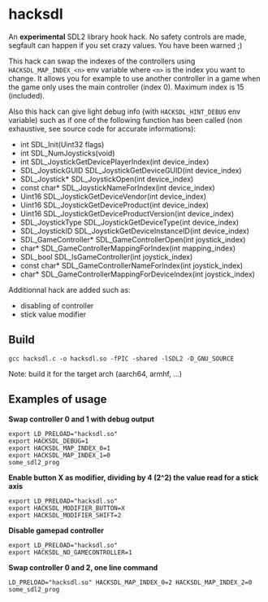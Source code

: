 # hacksdl

An **experimental** SDL2 library hook hack. No safety controls are made, segfault can happen if you set crazy values. You have been warned ;)

This hack can swap the indexes of the controllers using `HACKSDL_MAP_INDEX_<n>` env variable where `<n>` is the index you want to change. It allows you for example to use another controller in a game when the game only uses the main controller (index 0). Maximum index is 15 (included).

Also this hack can give light debug info (with `HACKSDL_HINT_DEBUG` env variable) such as if one of the following function has been called (non exhaustive, see source code for accurate informations):

- int SDL_Init(Uint32 flags)
- int SDL_NumJoysticks(void)
- int SDL_JoystickGetDevicePlayerIndex(int device_index)
- SDL_JoystickGUID SDL_JoystickGetDeviceGUID(int device_index)
- SDL_Joystick* SDL_JoystickOpen(int device_index)
- const char* SDL_JoystickNameForIndex(int device_index)
- Uint16 SDL_JoystickGetDeviceVendor(int device_index)
- Uint16 SDL_JoystickGetDeviceProduct(int device_index)
- Uint16 SDL_JoystickGetDeviceProductVersion(int device_index)
- SDL_JoystickType SDL_JoystickGetDeviceType(int device_index)
- SDL_JoystickID SDL_JoystickGetDeviceInstanceID(int device_index)
- SDL_GameController* SDL_GameControllerOpen(int joystick_index)
- char* SDL_GameControllerMappingForIndex(int mapping_index)
- SDL_bool SDL_IsGameController(int joystick_index)
- const char* SDL_GameControllerNameForIndex(int joystick_index)
- char* SDL_GameControllerMappingForDeviceIndex(int joystick_index)

Additionnal hack are added such as:
- disabling of controller
- stick value modifier

## Build

```
gcc hacksdl.c -o hacksdl.so -fPIC -shared -lSDL2 -D_GNU_SOURCE
```

Note: build it for the target arch (aarch64, armhf, ...)

## Examples of usage

**Swap controller 0 and 1 with debug output**

```shell
export LD_PRELOAD="hacksdl.so"
export HACKSDL_DEBUG=1
export HACKSDL_MAP_INDEX_0=1
export HACKSDL_MAP_INDEX_1=0
some_sdl2_prog
```

**Enable button X as modifier, dividing by 4 (2^2) the value read for a stick axis**

```shell
export LD_PRELOAD="hacksdl.so"
export HACKSDL_MODIFIER_BUTTON=X
export HACKSDL_MODIFIER_SHIFT=2
```

**Disable gamepad controller**
```shell
export LD_PRELOAD="hacksdl.so"
export HACKSDL_NO_GAMECONTROLLER=1
```

**Swap controller 0 and 2, one line command**

```
LD_PRELOAD="hacksdl.so" HACKSDL_MAP_INDEX_0=2 HACKSDL_MAP_INDEX_2=0 some_sdl2_prog
```